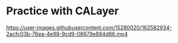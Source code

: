 # Practice with CALayer


https://user-images.githubusercontent.com/15280020/162582934-2acfc03b-76ea-4e98-9cd9-08679e884d66.mp4

